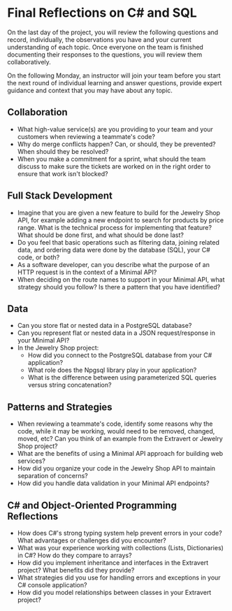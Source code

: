 # Final Reflections on C# and SQL

On the last day of the project, you will review the following questions and record, individually, the observations you have and your current understanding of each topic. Once everyone on the team is finished documenting their responses to the questions, you will review them collaboratively.

On the following Monday, an instructor will join your team before you start the next round of individual learning and answer questions, provide expert guidance and context that you may have about any topic.

## Collaboration

- What high-value service(s) are you providing to your team and your customers when reviewing a teammate's code?
- Why do merge conflicts happen? Can, or should, they be prevented? When should they be resolved?
- When you make a commitment for a sprint, what should the team discuss to make sure the tickets are worked on in the right order to ensure that work isn't blocked?

## Full Stack Development

- Imagine that you are given a new feature to build for the Jewelry Shop API, for example adding a new endpoint to search for products by price range. What is the technical process for implementing that feature? What should be done first, and what should be done last?
- Do you feel that basic operations such as filtering data, joining related data, and ordering data were done by the database (SQL), your C# code, or both?
- As a software developer, can you describe what the purpose of an HTTP request is in the context of a Minimal API?
- When deciding on the route names to support in your Minimal API, what strategy should you follow? Is there a pattern that you have identified?

## Data

- Can you store flat or nested data in a PostgreSQL database?
- Can you represent flat or nested data in a JSON request/response in your Minimal API?
- In the Jewelry Shop project:
  - How did you connect to the PostgreSQL database from your C# application?
  - What role does the Npgsql library play in your application?
  - What is the difference between using parameterized SQL queries versus string concatenation?

## Patterns and Strategies

- When reviewing a teammate's code, identify some reasons why the code, while it may be working, would need to be removed, changed, moved, etc? Can you think of an example from the Extravert or Jewelry Shop project?
- What are the benefits of using a Minimal API approach for building web services?
- How did you organize your code in the Jewelry Shop API to maintain separation of concerns?
- How did you handle data validation in your Minimal API endpoints?

## C# and Object-Oriented Programming Reflections

- How does C#'s strong typing system help prevent errors in your code? What advantages or challenges did you encounter?
- What was your experience working with collections (Lists, Dictionaries) in C#? How do they compare to arrays?
- How did you implement inheritance and interfaces in the Extravert project? What benefits did they provide?
- What strategies did you use for handling errors and exceptions in your C# console application?
- How did you model relationships between classes in your Extravert project?